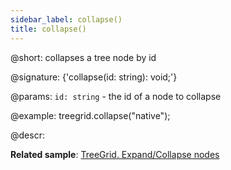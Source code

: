 ```yaml
---
sidebar_label: collapse()
title: collapse()
---          
```


@short: collapses a tree node by id

@signature: {'collapse(id: string): void;'}

@params:
`id: string` - the id of a node to collapse

@example:
treegrid.collapse("native");

@descr:

**Related sample**: [TreeGrid. Expand/Collapse nodes](https://snippet.dhtmlx.com/1grpsaa2)

[comment]: # (@related: treegrid/usage.md#expandingcollapsing-nodes)

[comment]: # (@relatedapi: treegrid/api/treegrid_expand_method.md)
